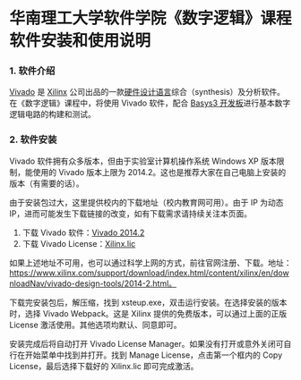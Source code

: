 # 华南理工大学软件学院《数字逻辑》课程软件安装和使用说明

### 1. 软件介绍

[Vivado](https://en.wikipedia.org/wiki/Xilinx_Vivado) 是 [Xilinx](https://www.xilinx.com/) 公司出品的一款[硬件设计语言](https://en.wikipedia.org/wiki/Hardware_description_language)综合（synthesis）及分析软件。在《数字逻辑》课程中，将使用 Vivado 软件，配合 [Basys3 开发板](https://reference.digilentinc.com/_media/basys3:basys3_rm.pdf)进行基本数字逻辑电路的构建和测试。

### 2. 软件安装

Vivado 软件拥有众多版本，但由于实验室计算机操作系统 Windows XP 版本限制，能使用的 Vivado 版本上限为 2014.2。这也是推荐大家在自己电脑上安装的版本（有需要的话）。

由于安装包过大，这里提供校内的下载地址（校内教育网可用）。由于 IP 为动态 IP，进而可能发生下载链接的改变，如有下载需求请持续关注本页面。

1. 下载 Vivado 软件：[Vivado 2014.2](http://116.56.129.146/Xilinx_Vivado_SDK_Win_2014.2_0612_1.tar.gz)
2. 下载 Vivado License：[Xilinx.lic](http://116.56.129.146/Xilinx.lic)

如果上述地址不可用，也可以通过科学上网的方式，前往官网注册、下载。地址：https://www.xilinx.com/support/download/index.html/content/xilinx/en/downloadNav/vivado-design-tools/2014-2.html。

下载完安装包后，解压缩，找到 xsteup.exe，双击运行安装。在选择安装的版本时，选择 Vivado Webpack。这是 Xilinx 提供的免费版本，可以通过上面的正版 License 激活使用。其他选项均默认、同意即可。

安装完成后将自动打开 Vivado License Manager。如果没有打开或意外关闭可自行在开始菜单中找到并打开。找到 Manage License，点击第一个框内的 Copy License，最后选择下载好的 Xilinx.lic 即可完成激活。
